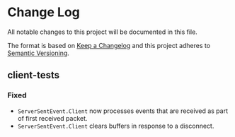 # Change Log
All notable changes to this project will be documented in this file.

The format is based on [Keep a Changelog](http://keepachangelog.com/)
and this project adheres to [Semantic Versioning](http://semver.org/).

## client-tests

### Fixed

- `ServerSentEvent.Client` now processes events that are received as part of first received packet.
- `ServerSentEvent.Client` clears buffers in response to a disconnect.
